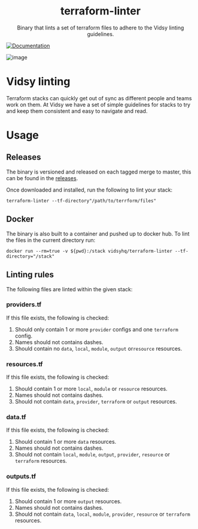 <h1 align="center">terraform-linter</h1>

<p align="center">
  Binary that lints a set of terraform files to adhere to the Vidsy linting guidelines.
</p>


[![Documentation](https://godoc.org/github.com/vidsy/terraform-linter?status.svg)](https://godoc.org/github.com/vidsy/terraform-linter)

![image](https://user-images.githubusercontent.com/527874/53488721-0a574c00-3a87-11e9-84f9-2245a505bc97.png)

# Vidsy linting

Terraform stacks can quickly get out of sync as different people and teams work on them. At Vidsy we have a set of simple guidelines for stacks to try and keep them consistent and easy to navigate and read.

# Usage

## Releases

The binary is versioned and released on each tagged merge to master, this can be found in the [releases](https://github.com/vidsy/terraform-linter/releases).

Once downloaded and installed, run the following to lint your stack:

```
terraform-linter --tf-directory"/path/to/terrform/files"
```

## Docker

The binary is also built to a container and pushed up to docker hub. To lint the files in the current directory run:

```
docker run --rm=true -v ${pwd}:/stack vidsyhq/terraform-linter --tf-directory="/stack"
```

## Linting rules

The following files are linted within the given stack:

### providers.tf

If this file exists, the following is checked:

1. Should only contain 1 or more `provider` configs and one `terraform` config.
1. Names should not contains dashes.
1. Should contain no `data`, `local`, `module`, `output` or`resource` resources.

### resources.tf

If this file exists, the following is checked:

1. Should contain 1 or more `local`, `module` or `resource` resources.
1. Names should not contains dashes.
1. Should not contain `data`, `provider`, `terraform` or `output` resources.

### data.tf

If this file exists, the following is checked:

1. Should contain 1 or more `data` resources.
1. Names should not contains dashes.
1. Should not contain `local`, `module`, `output`, `provider`, `resource` or `terraform` resources.

### outputs.tf

If this file exists, the following is checked:

1. Should contain 1 or more `output` resources.
1. Names should not contains dashes.
1. Should not contain `data`, `local`, `module`, `provider`, `resource` or `terraform` resources.
